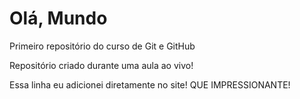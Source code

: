 # Olá, Mundo
 Primeiro repositório do curso de Git e GitHub

 Repositório criado durante uma aula ao vivo!

Essa linha eu adicionei diretamente no site! QUE IMPRESSIONANTE!
